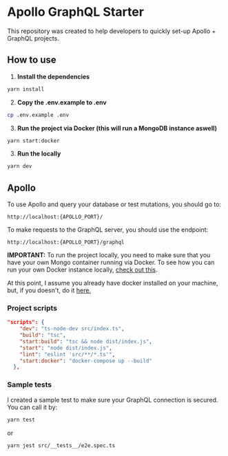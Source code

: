 # Apollo GraphQL Starter

This repository was created to help developers to quickly set-up Apollo + GraphQL projects.

## How to use

1. **Install the dependencies**

```bash
yarn install
```

2. **Copy the .env.example to .env**

```bash
cp .env.example .env
```

3. **Run the project via Docker (this will run a MongoDB instance aswell)**

```bash
yarn start:docker
```

3. **Run the locally**

```bash
yarn dev
```

## Apollo

To use Apollo and query your database or test mutations, you should go to:

```
http://localhost:{APOLLO_PORT}/
```

To make requests to the GraphQL server, you should use the endpoint:

```
http://localhost:{APOLLO_PORT}/graphql
```

**IMPORTANT:** To run the project locally, you need to make sure that you have your own Mongo container running via Docker. To see how you can run your own Docker instance locally, [check out this](https://www.geeksforgeeks.org/how-to-run-mongodb-as-a-docker-container/).

At this point, I assume you already have docker installed on your machine, but, if you doesn't, do it [here.](https://docs.docker.com/engine/install/)

### Project scripts

```json
"scripts": {
    "dev": "ts-node-dev src/index.ts",
    "build": "tsc",
    "start:build": "tsc && node dist/index.js",
    "start": "node dist/index.js",
    "lint": "eslint 'src/**/*.ts'",
    "start:docker": "docker-compose up --build"
  },
```

### Sample tests

I created a sample test to make sure your GraphQL connection is secured. You can call it by:

```bash
yarn test
```

or

```bash
yarn jest src/__tests__/e2e.spec.ts
```
